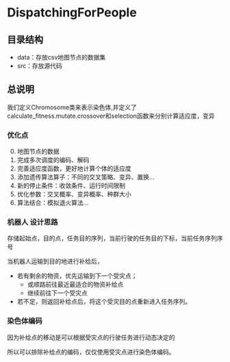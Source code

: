# DispatchingForPeople

## 目录结构

- data：存放csv地图节点的数据集
- src：存放源代码


## 总说明
  我们定义Chromosome类来表示染色体,并定义了calculate_fitness.mutate.crossover和selection函数来分别计算适应度，变异

### 优化点

0. 地图节点的数据
1. 完成多次调度的编码、解码
2. 完善适应度函数，更好地计算个体的适应度    
3. 添加遗传算法算子：不同的交叉策略、变异、置换...
4. 新的停止条件：收敛条件、运行时间限制
5. 优化参数：交叉概率、变异概率、种群大小
6. 算法结合：模拟退火算法...

### 机器人 设计思路

存储起始点，目的点，任务目的序列，当前行驶的任务目的下标，当前任务序列序号

当机器人运输到目的地进行补给后，
- 若有剩余的物资，优先运输到下一个受灾点；
    - 或顺路前往最近最适合的物资补给点 
    - 继续前往下一个受灾点
- 若不足，则返回补给点后，将这个受灾目的点重新进入任务序列。


### 染色体编码


因为补给点的移动是可以根据受灾点的行驶任务进行动态决定的

所以可以排除补给点的编码，仅仅使用受灾点进行染色体编码。

